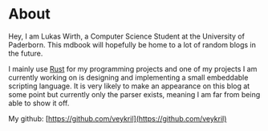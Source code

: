 # About

Hey, I am Lukas Wirth, a Computer Science Student at the University of Paderborn. This mdbook will hopefully be home to a lot of random blogs in the future.

I mainly use [Rust](https://www.rust-lang.org/) for my programming projects and one of my projects I am currently working on is designing and implementing a small embeddable scripting language. It is very likely to make an appearance on this blog at some point but currently only the parser exists, meaning I am far from being able to show it off.

My github: [https://github.com/veykril](https://github.com/veykril)
